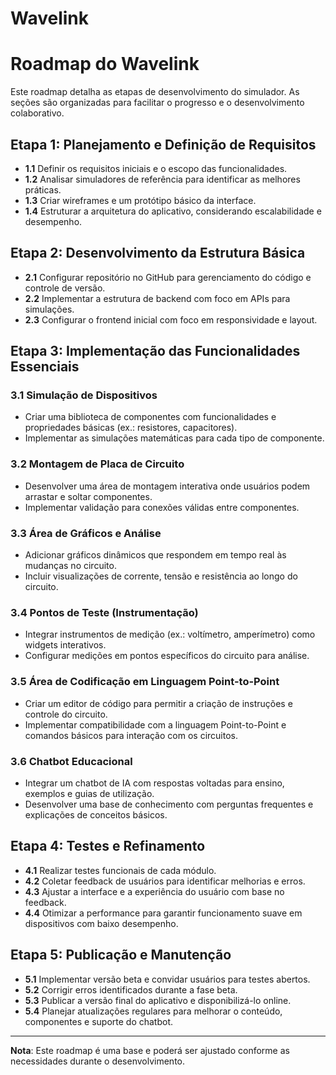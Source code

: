 # Wavelink

# Roadmap do Wavelink

Este roadmap detalha as etapas de desenvolvimento do simulador. As seções são organizadas para facilitar o progresso e o desenvolvimento colaborativo.

## Etapa 1: Planejamento e Definição de Requisitos

- **1.1** Definir os requisitos iniciais e o escopo das funcionalidades.
- **1.2** Analisar simuladores de referência para identificar as melhores práticas.
- **1.3** Criar wireframes e um protótipo básico da interface.
- **1.4** Estruturar a arquitetura do aplicativo, considerando escalabilidade e desempenho.

## Etapa 2: Desenvolvimento da Estrutura Básica

- **2.1** Configurar repositório no GitHub para gerenciamento do código e controle de versão.
- **2.2** Implementar a estrutura de backend com foco em APIs para simulações.
- **2.3** Configurar o frontend inicial com foco em responsividade e layout.

## Etapa 3: Implementação das Funcionalidades Essenciais

### 3.1 Simulação de Dispositivos
- Criar uma biblioteca de componentes com funcionalidades e propriedades básicas (ex.: resistores, capacitores).
- Implementar as simulações matemáticas para cada tipo de componente.

### 3.2 Montagem de Placa de Circuito
- Desenvolver uma área de montagem interativa onde usuários podem arrastar e soltar componentes.
- Implementar validação para conexões válidas entre componentes.

### 3.3 Área de Gráficos e Análise
- Adicionar gráficos dinâmicos que respondem em tempo real às mudanças no circuito.
- Incluir visualizações de corrente, tensão e resistência ao longo do circuito.

### 3.4 Pontos de Teste (Instrumentação)
- Integrar instrumentos de medição (ex.: voltímetro, amperímetro) como widgets interativos.
- Configurar medições em pontos específicos do circuito para análise.

### 3.5 Área de Codificação em Linguagem Point-to-Point
- Criar um editor de código para permitir a criação de instruções e controle do circuito.
- Implementar compatibilidade com a linguagem Point-to-Point e comandos básicos para interação com os circuitos.

### 3.6 Chatbot Educacional
- Integrar um chatbot de IA com respostas voltadas para ensino, exemplos e guias de utilização.
- Desenvolver uma base de conhecimento com perguntas frequentes e explicações de conceitos básicos.

## Etapa 4: Testes e Refinamento

- **4.1** Realizar testes funcionais de cada módulo.
- **4.2** Coletar feedback de usuários para identificar melhorias e erros.
- **4.3** Ajustar a interface e a experiência do usuário com base no feedback.
- **4.4** Otimizar a performance para garantir funcionamento suave em dispositivos com baixo desempenho.

## Etapa 5: Publicação e Manutenção

- **5.1** Implementar versão beta e convidar usuários para testes abertos.
- **5.2** Corrigir erros identificados durante a fase beta.
- **5.3** Publicar a versão final do aplicativo e disponibilizá-lo online.
- **5.4** Planejar atualizações regulares para melhorar o conteúdo, componentes e suporte do chatbot.

---

**Nota**: Este roadmap é uma base e poderá ser ajustado conforme as necessidades durante o desenvolvimento.
